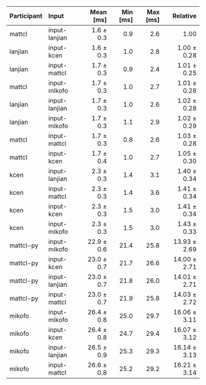 | Participant | Input | Mean [ms] | Min [ms] | Max [ms] | Relative |
|:---|:---|---:|---:|---:|---:|
| mattcl | input-lanjian | 1.6 ± 0.3 | 0.9 | 2.6 | 1.00 |
| lanjian | input-kcen | 1.6 ± 0.3 | 1.0 | 2.8 | 1.00 ± 0.28 |
| lanjian | input-mattcl | 1.7 ± 0.3 | 0.9 | 2.4 | 1.01 ± 0.25 |
| mattcl | input-mikofo | 1.7 ± 0.3 | 1.0 | 2.7 | 1.01 ± 0.28 |
| lanjian | input-lanjian | 1.7 ± 0.3 | 1.0 | 2.6 | 1.02 ± 0.28 |
| lanjian | input-mikofo | 1.7 ± 0.3 | 1.1 | 2.9 | 1.02 ± 0.29 |
| mattcl | input-mattcl | 1.7 ± 0.3 | 0.8 | 2.6 | 1.03 ± 0.28 |
| mattcl | input-kcen | 1.7 ± 0.4 | 1.0 | 2.7 | 1.05 ± 0.30 |
| kcen | input-lanjian | 2.3 ± 0.3 | 1.4 | 3.1 | 1.40 ± 0.34 |
| kcen | input-mattcl | 2.3 ± 0.3 | 1.4 | 3.6 | 1.41 ± 0.34 |
| kcen | input-kcen | 2.3 ± 0.3 | 1.5 | 3.0 | 1.41 ± 0.34 |
| kcen | input-mikofo | 2.3 ± 0.3 | 1.5 | 3.0 | 1.43 ± 0.33 |
| mattcl-py | input-mikofo | 22.9 ± 0.6 | 21.4 | 25.8 | 13.93 ± 2.69 |
| mattcl-py | input-kcen | 23.0 ± 0.7 | 21.7 | 26.6 | 14.00 ± 2.71 |
| mattcl-py | input-lanjian | 23.0 ± 0.7 | 21.8 | 26.0 | 14.01 ± 2.71 |
| mattcl-py | input-mattcl | 23.0 ± 0.7 | 21.9 | 25.8 | 14.03 ± 2.72 |
| mikofo | input-mikofo | 26.4 ± 0.8 | 25.0 | 29.7 | 16.06 ± 3.11 |
| mikofo | input-kcen | 26.4 ± 0.8 | 24.7 | 29.4 | 16.07 ± 3.12 |
| mikofo | input-lanjian | 26.5 ± 0.9 | 25.3 | 29.3 | 16.14 ± 3.13 |
| mikofo | input-mattcl | 26.6 ± 0.8 | 25.2 | 29.2 | 16.21 ± 3.14 |
